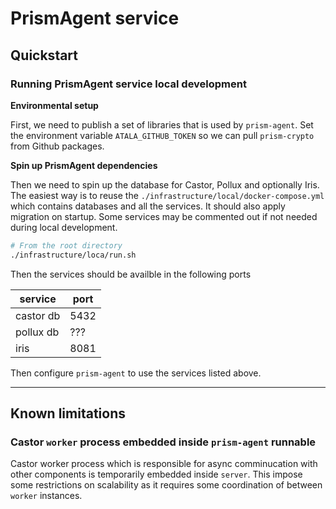 # PrismAgent service

## Quickstart

### Running PrismAgent service local development

__Environmental setup__

First, we need to publish a set of libraries that is used by `prism-agent`.
Set the environment variable `ATALA_GITHUB_TOKEN` so we can pull `prism-crypto` from Github packages.

__Spin up PrismAgent dependencies__

Then we need to spin up the database for Castor, Pollux and optionally Iris.
The easiest way is to reuse the `./infrastructure/local/docker-compose.yml`
which contains databases and all the services.
It should also apply migration on startup.
Some services may be commented out if not needed during local development.

```bash
# From the root directory
./infrastructure/loca/run.sh
```
Then the services should be availble in the following ports

|service|port|
|---|---|
|castor db|5432|
|pollux db|???|
|iris|8081|

Then configure `prism-agent` to use the services listed above.

---

## Known limitations

### Castor `worker` process embedded inside `prism-agent` runnable

Castor worker process which is responsible for async comminucation with other components is temporarily embedded inside `server`.
This impose some restrictions on scalability as it requires some coordination of between `worker` instances.
